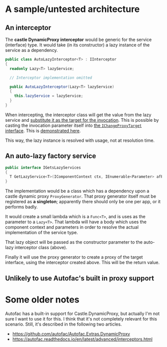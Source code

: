 # A sample/untested architecture
## An interceptor
The **castle DynamicProxy interceptor** would be generic for the service (interface) type. It would take (in its constructor) a lazy instance of the service as a dependency.

```csharp
public class AutoLazyInterceptor<T> : IInterceptor
{
  readonly Lazy<T> lazyService;

  // Interceptor implementation omitted

  public AutoLazyInterceptor(Lazy<T> lazyService)
  {
    this.lazyService = lazyService;
  }
}
```

When intercepting, the interceptor class will get the value from the lazy service and [substitute it as the target for the invocation](https://kozmic.net/2009/04/27/castle-dynamic-proxy-tutorial-part-x-interface-proxies-with-target/). This is possible by casting the invocation parameter itself into [the `IChangeProxyTarget` interface](https://github.com/castleproject/Core/blob/master/src/Castle.Core/DynamicProxy/IChangeProxyTarget.cs). This is [demonstrated here](https://stackoverflow.com/a/17967944/6221779).

This way, the lazy instance is resolved with usage, not at resolution time.

## An auto-lazy factory service
```csharp
public interface IGetsLazyServices
{
  T GetLazyService<T>(IComponentContext ctx, IEnumerable<Parameter> afParams);
}
```

The implementation would be a class which has a dependency upon a castle dynamic proxy `ProxyGenerator`. That proxy generator itself must be registered as **a singleton**; apparently there should only be one per app, or it performs badly.

It would create a small lambda which is a `Func<T>`, and is uses as the parameter to a `Lazy<T>`. That lambda will have a body which uses the component context and parameters in order to resolve the actual implementation of the service type.

That lazy object will be passed as the constructor parameter to the auto-lazy interceptor class (above).

Finally it will use the proxy generator to create a proxy of the target interface, using the interceptor created above. This will be the return value.

## Unlikely to use Autofac's built in proxy support

# Some older notes
Autofac has a built-in support for Castle.DynamicProxy, but actually I'm not sure I want to use it for this.  I think that it's not completely relevant for this scenario.  Still, it's described in the following two articles.

* https://github.com/autofac/Autofac.Extras.DynamicProxy
* https://autofac.readthedocs.io/en/latest/advanced/interceptors.html
